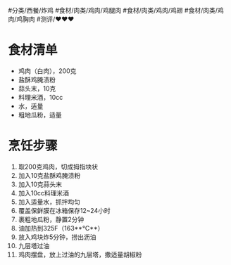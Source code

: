 #分类/西餐/炸鸡 #食材/肉类/鸡肉/鸡腿肉 #食材/肉类/鸡肉/鸡翅 #食材/肉类/鸡肉/鸡胸肉 #测评/❤️❤️❤️

# 食材清单

- 鸡肉（白肉），200克
- 盐酥鸡腌渍粉
- 蒜头末，10克
- 料理米酒，10cc
- 水，适量
- 粗地瓜粉，适量

# 烹饪步骤

1. 取200克鸡肉，切成拇指块状
2. 加入10克盐酥鸡腌渍粉
3. 加入10克蒜头末
4. 加入10cc料理米酒
5. 加入适量水，抓拌均匀
6. 覆盖保鲜膜在冰箱保存12~24小时
7. 裹粗地瓜粉，静置2分钟
8. 油加热到325F（163**°C**）
9. 放入鸡块炸5分钟，捞出沥油
10. 九层塔过油
11. 鸡肉摆盘，放上过油的九层塔，撒适量胡椒粉